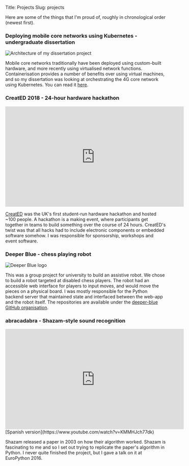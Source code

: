 Title: Projects
Slug: projects

Here are some of the things that I'm proud of, roughly in chronological order (newest first).

### Deploying mobile core networks using Kubernetes - undergraduate dissertation

![Architecture of my dissertation project](/images/dissertationarch.jpg)

Mobile core networks traditionally have been deployed using custom-built hardware, and more recently using virtualised network functions. Containerisation provides a number of benefits over using virtual machines, and so my dissertation was looking at orchestrating the 4G core network using Kubernetes. You can read it [here](/dissertation.pdf).

### CreatED 2018 - 24-hour hardware hackathon

<iframe width="560" height="315" src="https://www.youtube-nocookie.com/embed/XxBmfbMEXd4" frameborder="0" allow="accelerometer; autoplay; encrypted-media; gyroscope; picture-in-picture" allowfullscreen></iframe>

[CreatED](https://createdhack.com/2018/) was the UK's first student-run hardware hackathon and hosted ~100 people. A hackathon is a making event, where participants get together in teams to build something over the course of 24 hours. CreatED's twist was that all hacks had to include electronic components or embedded software somehow. I was responsible for sponsorship, workshops and event software.

### Deeper Blue - chess playing robot

![Deeper Blue logo](/images/deeperblue.svg)

This was a group project for university to build an assistive robot. We chose to build a robot targeted at disabled chess players. The robot had an accessible web interface for players to input moves, and would move the pieces on a physical board. I was mostly responsible for the Python backend server that maintained state and interfaced between the web-app and the robot itself. The repositories are available under the [deeper-blue GitHub organisation](https://github.com/deeper-blue/).

### abracadabra - Shazam-style sound recognition

<iframe width="560" height="315" src="https://www.youtube-nocookie.com/embed/LZ7THTB88AE" frameborder="0" allow="accelerometer; autoplay; encrypted-media; gyroscope; picture-in-picture" allowfullscreen></iframe>
[Spanish version](https://www.youtube.com/watch?v=KMMHJch77dk)

Shazam released a paper in 2003 on how their algorithm worked. Shazam is fascinating to me and so I set out trying to replicate the paper's algorithm in Python. I never quite finished the project, but I gave a talk on it at EuroPython 2016.
